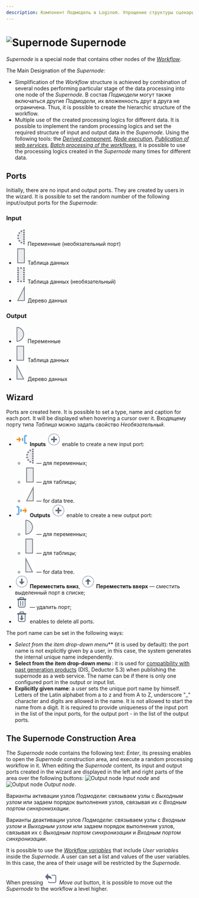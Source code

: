 ```yaml
---
description: Компонент Подмодель в Loginom. Упрощение структуры сценария. Объединение нескольких узлов в один. Мастер настройки.
---
```

# ![Supernode](./../../images/icons/components/generic_default.svg) Supernode

*Supernode* is a special node that contains other nodes of the *[Workflow](./../../workflow/README.md#proektirovanie-stsenariev)*.

The Main Designation of the *Supernode*:
- Simplification of the *Workflow* structure is achieved by combination of several nodes performing particular stage of the data processing into one node of the *Supernode*. В состав *Подмодели* могут также включаться другие *Подмодели*, их вложенность друг в друга не ограничена. Thus, it is possible to create the hierarchic structure of the workflow.
- Multiple use of the created processing logics for different data. It is possible to implement the random processing logics and set the required structure of input and output data in the *Supernode*. Using the following tools: the *[Derived component](./../../workflow/derived-component.md)*, *[Node execution](./execute-node.md)*, *[Publication of web services](./../../integration/web-services/README.md#sozdanie-sobstvennykh-veb-servisov)*, *[Batch processing of the workflows](./../../workflow/batchlauncher.md#paketnoe-vypolnenie-stsenariev)*, it is possible to use the processing logics created in the *Supernode* many times for different data.

## Ports

Initially, there are no input and output ports. They are created by users in the wizard. It is possible to set the random number of the following input/output ports for the *Supernode*:

### Input

* ![Входные переменные](./../../images/icons/app/node/ports/inputs-optional/variable_inactive.svg) Переменные (необязательный порт)
* ![Входной источник данных](./../../images/icons/app/node/ports/inputs/table_inactive.svg) Таблица данных
* ![Входной источник данных](./../../images/icons/app/node/ports/inputs-optional/table_inactive.svg) Таблица данных (необязательный)
* ![Входное дерево данных](./../../images/icons/app/node/ports/inputs/tree_inactive.svg) Дерево данных

### Output

* ![Выходные переменные](./../../images/icons/app/node/ports/outputs/variable_inactive.svg) Переменные
* ![Выходной набор данных](./../../images/icons/app/node/ports/outputs/table_inactive.svg) Таблица данных
* ![Выходное дерево данных](./../../images/icons/app/node/ports/outputs/tree_inactive.svg) Дерево данных

## Wizard

Ports are created here. It is possible to set a type, name and caption for each port. It will be displayed when hovering a cursor over it. Входящему порту типа *Таблица* можно задать свойство *Необязательный*.

* ![Inputs](./../../images/icons/common/system-object/port-in_default.svg) **Inputs** ![New port](./../../images/icons/common/toolbar-controls/plus_default.svg) enable to create a new input port:
   * ![Для переменных](./../../images/icons/app/node/ports/inputs-optional/variable_inactive.svg) — для переменных;
   * ![Для таблицы](./../../images/icons/app/node/ports/inputs/table_inactive.svg) — для таблицы;
   * ![For data tree](./../../images/icons/app/node/ports/inputs/tree_inactive.svg) — for data tree.
* ![Outputs](./../../images/icons/common/system-object/port-out_default.svg) **Outputs** ![New port](./../../images/icons/common/toolbar-controls/plus_default.svg) enable to create a new output port:
   * ![Для переменных](./../../images/icons/app/node/ports/outputs/variable_inactive.svg) — для переменных;
   * ![Для таблицы](./../../images/icons/app/node/ports/outputs/table_inactive.svg) — для таблицы;
   * ![For data tree](./../../images/icons/app/node/ports/outputs/tree_inactive.svg) — for data tree.
* ![Переместить вниз](./../../images/icons/common/toolbar-controls/movedown_default.svg) **Переместить вниз**, ![Переместить вверх](./../../images/icons/common/toolbar-controls/moveup_default.svg) **Переместить вверх** — сместить выделенный порт в списке;
* ![Удалить порт](./../../images/icons/common/toolbar-controls/delete_default.svg) — удалить порт;
* ![Delete all ports](./../../images/icons/common/toolbar-controls/delete-all_default.svg) enables to delete all ports.

The port name can be set in the following ways:

* **Select from the item drop-down menu*<Unique>*** (it is used by default): the port name is not explicitly given by a user, in this case, the system generates the internal unique name independently.
* **Select from the item drop-down menu *<Unspecified>***: it is used for [compatibility with past generation products](./../../integration/web-services/publishing-web-service.md#sovmestimost-veb-servisov-loginom-s-deductor) (DIS, Deductor 5.3) when publishing the supernode as a web service. The name can be *<Unspecified>* if there is only one configured port in the output or input list.
* **Explicitly given name**: a user sets the unique port name by himself. Letters of the Latin alphabet from а to z and from А to Z, underscore "_" character and digits are allowed in the name. It is not allowed to start the name from a digit. It is required to provide uniqueness of the input port in the list of the input ports, for the output port - in the list of the output ports.

## The Supernode Construction Area

The *Supernode* node contains the following text: *Enter*, its pressing enables to open the *Supernode* construction area, and execute a random processing workflow in it. When editing the *Supernode* content, its input and output ports created in the wizard are displayed in the left and right parts of the area over the following buttons: ![Output node](./../../images/icons/app/node/ports/submodel-port/submodel-port_20x20.svg) *Input node* and ![Output node](./../../images/icons/app/node/ports/submodel-port/submodel-port_20x20.svg) *Output node*.

Варианты активации узлов *Подмодели*: связываем узлы с *Выходным узлом* или задаем порядок выполнения узлов, связывая их с *Входным портом синхронизхации*.

Варианты деактивации узлов *Подмодели*: связываем узлы с *Входным узлом* и *Выходным узлом* или задаем порядок выполнения узлов, связывая их с *Выходным портом синхронизации* и *Входным портом синхронизации*.

It is possible to use the *[Workflow variables](./../../workflow/variables/scenario-variables.md)* that include *User variables* inside the *Supernode*. A user can set a list and values of the user variables. In this case, the area of their usage will be restricted by the *Supernode*.

When pressing ![Move out](./../../images/icons/app/node/submodel/back.svg) *Move out* button, it is possible to move out the *Supernode* to the workflow a level higher.
